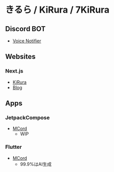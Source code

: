 # きるら / KiRura / 7KiRura

## Discord BOT

- [Voice Notifier](https://github.com/KiRura/voice-notifier)

## Websites

### Next.js

- [KiRura](https://github.com/KiRura/website-nextjs)
- [Blog](https://github.com/KiRura/blog-nextjs)

## Apps

### JetpackCompose

- [MCord](https://github.com/KiRura/MCord)
  - WIP

### Flutter

- [MCord](https://github.com/KiRura/MCord-AI-Generated-Sucks)
  - 99.9%はAI生成
